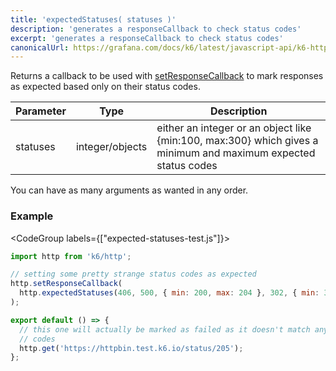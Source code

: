```yaml
---
title: 'expectedStatuses( statuses )'
description: 'generates a responseCallback to check status codes'
excerpt: 'generates a responseCallback to check status codes'
canonicalUrl: https://grafana.com/docs/k6/latest/javascript-api/k6-http/expected-statuses/
---
```


Returns a callback to be used with [setResponseCallback](/javascript-api/k6-http/setresponsecallback) to mark responses as expected based only on their status codes.


| Parameter | Type            | Description                                                      |
| --------- | --------------- | ---------------------------------------------------------------- |
| statuses  | integer/objects | either an integer or an object like {min:100, max:300} which gives a minimum and maximum expected status codes|

You can have as many arguments as wanted in any order.

### Example

<CodeGroup labels={["expected-statuses-test.js"]}>

```javascript
import http from 'k6/http';

// setting some pretty strange status codes as expected
http.setResponseCallback(
  http.expectedStatuses(406, 500, { min: 200, max: 204 }, 302, { min: 305, max: 405 })
);

export default () => {
  // this one will actually be marked as failed as it doesn't match any of the above listed status
  // codes
  http.get('https://httpbin.test.k6.io/status/205');
};
```

</CodeGroup>
